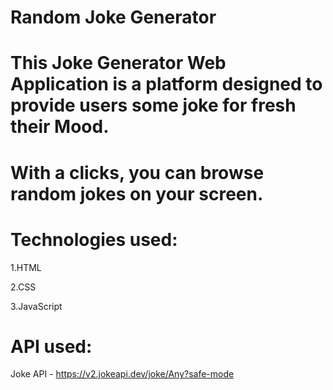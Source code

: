 # Random Joke Generator

# This Joke Generator Web Application is a platform designed to provide users some joke for fresh their Mood.

# With a clicks, you can browse random jokes on your screen.

# Technologies used:

1.HTML

2.CSS

3.JavaScript

# API used:

Joke API - https://v2.jokeapi.dev/joke/Any?safe-mode